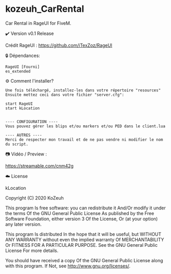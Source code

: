 # kozeuh_CarRental
Car Rental in RageUI for FiveM.

✔️ Version v0.1 Release

Crédit RageUI : https://github.com/iTexZoz/RageUI

🔒 Dépendances:

    RageUI [Fourni]
    es_extended


⚙️ Comment l'installer?

    Une fois téléchargé, installez-les dans votre répertoire "resources"
    Ensuite mettez ceci dans votre fichier "server.cfg":
    
    start RageUI
    start kLocation
    

    ---- CONFIGURATION ----
    Vous pouvez gérer les blips et/ou markers et/ou PED dans le client.lua

    ---- AUTRES ----
    Merci de respecter mon travail et de ne pas vendre ni modifier le nom du script.


📷 Vidéo / Preview :

https://streamable.com/cnm42g


☁️ License

kLocation

Copyright (C) 2020 KoZeuh

This program Is free software: you can redistribute it And/Or modify it under the terms Of the GNU General Public License As published by the Free Software Foundation, either version 3 Of the License, Or (at your option) any later version.

This program Is distributed In the hope that it will be useful, but WITHOUT ANY WARRANTY without even the implied warranty Of MERCHANTABILITY Or FITNESS FOR A PARTICULAR PURPOSE. See the GNU General Public License For more details.

You should have received a copy Of the GNU General Public License along with this program. If Not, see http://www.gnu.org/licenses/.
